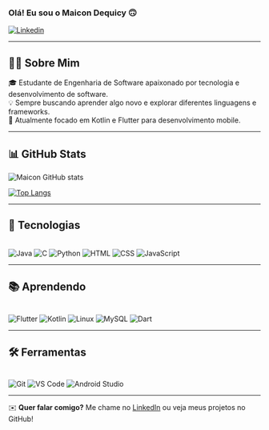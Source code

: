 ### Olá! Eu sou o Maicon Dequicy 🙃  

[![Linkedin](https://img.shields.io/badge/LinkedIn-0077B5?style=for-the-badge&logo=linkedin&logoColor=white)](https://www.linkedin.com/in/maicon-dequicy-52a715273/)  

---

## 🧑‍💻 Sobre Mim  
🎓 Estudante de Engenharia de Software apaixonado por tecnologia e desenvolvimento de software.  
💡 Sempre buscando aprender algo novo e explorar diferentes linguagens e frameworks.  
🚀 Atualmente focado em Kotlin e Flutter para desenvolvimento mobile.

---

## 📊 GitHub Stats  

![Maicon GitHub stats](https://github-readme-stats.vercel.app/api?username=MaiconDequicy&show_icons=true&theme=dracula)  

[![Top Langs](https://github-readme-stats.vercel.app/api/top-langs/?username=MaiconDequicy&layout=compact&theme=dracula&card_width=468)](https://github.com/anuraghazra/github-readme-stats)

---

## 🚀 Tecnologias  

<div style="display: inline_block"><br/>
    <img alt="Java" src="https://img.shields.io/badge/Java-ED8B00?style=for-the-badge&logo=openjdk&logoColor=white"/>
    <img alt="C" src="https://img.shields.io/badge/C-00599C?style=for-the-badge&logo=c&logoColor=white"/>
    <img alt="Python" src="https://img.shields.io/badge/Python-3776AB?style=for-the-badge&logo=python&logoColor=white"/>
    <img alt="HTML" src="https://img.shields.io/badge/HTML5-E34F26?style=for-the-badge&logo=html5&logoColor=white"/>
    <img alt="CSS" src="https://img.shields.io/badge/CSS3-1572B6?style=for-the-badge&logo=css3&logoColor=white"/>
    <img alt="JavaScript" src="https://img.shields.io/badge/JavaScript-323330?style=for-the-badge&logo=javascript&logoColor=F7DF1E"/>
</div>

---

## 📚 Aprendendo  

<div style="display: inline_block"><br/>
    <img alt="Flutter" src="https://img.shields.io/badge/Flutter-02569B?style=for-the-badge&logo=flutter&logoColor=white"/>
    <img alt="Kotlin" src="https://img.shields.io/badge/Kotlin-0095D5?&style=for-the-badge&logo=kotlin&logoColor=white"/>
    <img alt="Linux" src="https://img.shields.io/badge/Linux-FCC624?style=for-the-badge&logo=linux&logoColor=black"/>
    <img alt="MySQL" src="https://img.shields.io/badge/MySQL-005C84?style=for-the-badge&logo=mysql&logoColor=white"/>
    <img alt="Dart" src="https://img.shields.io/badge/Dart-0175C2?style=for-the-badge&logo=dart&logoColor=white"/>
</div>

---

## 🛠 Ferramentas  

<div style="display: inline_block"><br/>
    <img alt="Git" src="https://img.shields.io/badge/Git-F05032?style=for-the-badge&logo=git&logoColor=white"/>
    <img alt="VS Code" src="https://img.shields.io/badge/VS%20Code-0078d7?style=for-the-badge&logo=visual-studio-code&logoColor=white"/>
    <img alt="Android Studio" src="https://img.shields.io/badge/Android%20Studio-3DDC84?style=for-the-badge&logo=android-studio&logoColor=white"/>
</div>

---

✉️ **Quer falar comigo?** Me chame no [LinkedIn](https://www.linkedin.com/in/maicon-dequicy-52a715273/) ou veja meus projetos no GitHub!  

